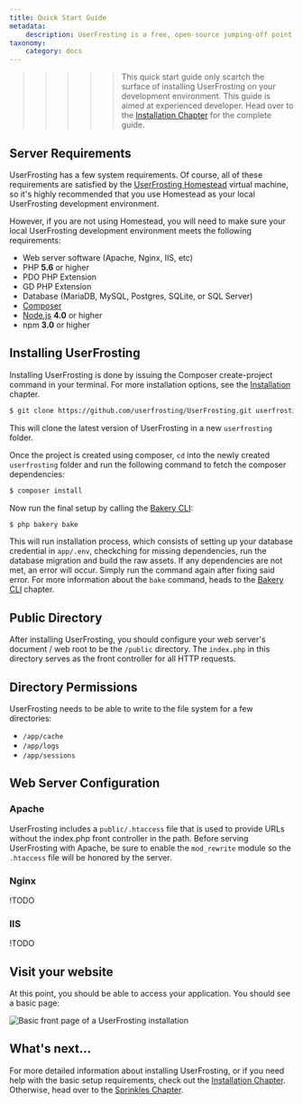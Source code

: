 ```yaml
---
title: Quick Start Guide
metadata:
    description: UserFrosting is a free, open-source jumping-off point for building user-centered web applications with PHP and Javascript.
taxonomy:
    category: docs
---
```


>>>>> This quick start guide only scartch the surface of installing UserFrosting on your development environment. This guide is aimed at experienced developer. Head over to the [Installation Chapter](/installation) for the complete guide.

## Server Requirements

UserFrosting has a few system requirements. Of course, all of these requirements are satisfied by the [UserFrosting Homestead](/installation/environment/homestead) virtual machine, so it's highly recommended that you use Homestead as your local UserFrosting development environment.

However, if you are not using Homestead, you will need to make sure your local UserFrosting development environment meets the following requirements:

- Web server software (Apache, Nginx, IIS, etc)
- PHP **5.6** or higher
- PDO PHP Extension
- GD PHP Extension
- Database (MariaDB, MySQL, Postgres, SQLite, or SQL Server)
- [Composer](https://getcomposer.org/)
- [Node.js](https://nodejs.org/en/) **4.0** or higher
- npm **3.0** or higher 

## Installing UserFrosting

Installing UserFrosting is done by issuing the Composer create-project command in your terminal. For more installation options, see the [Installation](/installation) chapter.

```bash
$ git clone https://github.com/userfrosting/UserFrosting.git userfrosting
```

This will clone the latest version of UserFrosting in a new `userfrosting` folder.

Once the project is created using composer, `cd` into the newly created `userfrosting` folder and run the following command to fetch the composer dependencies:

```bash
$ composer install
```

Now run the final setup by calling the [Bakery CLI](/cli):

```bash
$ php bakery bake
``` 

This will run installation process, which consists of setting up your database credential in `app/.env`, checkching for missing dependencies, run the database migration and build the raw assets. If any dependencies are not met, an error will occur. Simply run the command again after fixing said error. For more information about the `bake` command, heads to the [Bakery CLI](/cli) chapter.

## Public Directory

After installing UserFrosting, you should configure your web server's document / web root to be the `/public` directory. The `index.php` in this directory serves as the front controller for all HTTP requests.

## Directory Permissions

UserFrosting needs to be able to write to the file system for a few directories:

- `/app/cache`
- `/app/logs`
- `/app/sessions`

## Web Server Configuration

### Apache
UserFrosting includes a `public/.htaccess` file that is used to provide URLs without the index.php front controller in the path. Before serving UserFrosting with Apache, be sure to enable the `mod_rewrite` module so the `.htaccess` file will be honored by the server.

### Nginx
!TODO

### IIS
!TODO

## Visit your website

At this point, you should be able to access your application. You should see a basic page:

![Basic front page of a UserFrosting installation](/images/front-page.png)

## What's next...

For more detailed information about installing UserFrosting, or if you need help with the basic setup requirements, check out the [Installation Chapter](/installation). Otherwise, head over to the [Sprinkles Chapter](/sprinkles).
